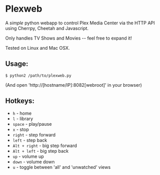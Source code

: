 
# Plexweb

A *simple* python webapp to control Plex Media Center via the HTTP API using Cherrpy, Cheetah and Javascript.

Only handles TV Shows and Movies -- feel free to expand it!

Tested on Linux and Mac OSX.
    
## Usage:

    $ python2 /path/to/plexweb.py

(And open 'http://[hostname/IP]:8082[webroot]' in your browser)

## Hotkeys:

* `h`     - home
* `l`     - library
* `space` - play/pause
* `x`     - stop
* `right` - step forward
* `left`  - step back
* `Alt + right` - big step forward
* `Alt + left`  - big step back
* `up`    - volume up
* `down`  - volume down
* `u`     - toggle between 'all' and 'unwatched' views

